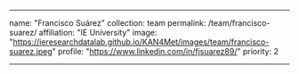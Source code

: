 ---

name: "Francisco Suárez"
collection: team
permalink: /team/francisco-suarez/
affiliation: "IE University"
image: "https://ieresearchdatalab.github.io/KAN4Met/images/team/francisco-suarez.jpeg"
profile: "https://www.linkedin.com/in/fjsuarez89/"
priority: 2

---
